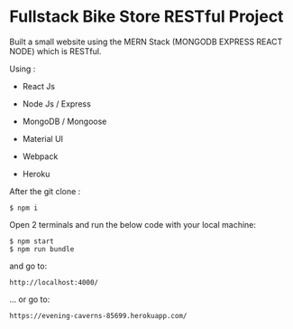 # Fullstack Bike Store RESTful Project 

Built a small website using the MERN Stack (MONGODB EXPRESS REACT NODE) which is RESTful.

Using : 

- React Js 
- Node Js / Express
- MongoDB / Mongoose

- Material UI

- Webpack

- Heroku


After the git clone : 

```
$ npm i
``` 


Open 2 terminals and run the below code with your local machine:

```
$ npm start
$ npm run bundle
``` 

and go to:

```
http://localhost:4000/
```

... or go to: 

```
https://evening-caverns-85699.herokuapp.com/
```